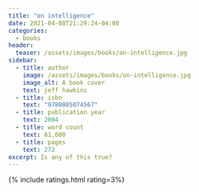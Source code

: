 ```yaml
---
title: "on intelligence"
date: 2021-04-08T21:29:24-04:00
categories:
  - books
header:
  teaser: /assets/images/books/on-intelligence.jpg
sidebar:
  - title: author
    image: /assets/images/books/on-intelligence.jpg
    image_alt: A book cover
    text: jeff hawkins
  - title: isbn
    text: "9780805074567"
  - title: publication year
    text: 2004
  - title: word count
    text: 81,000
  - title: pages
    text: 272
excerpt: Is any of this true?
---
```


{% include ratings.html rating=3%}